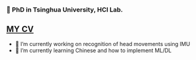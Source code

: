 ### 👋 PhD in Tsinghua University, HCI Lab.

## [MY CV](https://fedorivachev.github.io/cv/CV.pdf)

- 🔭 I’m currently working on recognition of head movements using IMU
- 🌱 I’m currently learning Chinese and how to implement ML/DL

<!--
[![My stats](https://github-readme-stats.vercel.app/api?username=FedorIvachev&count_private=true&hide=contribs,prs&theme=radical)](https://github.com/FedorIvachev)
-->

<!--
**FedorIvachev/FedorIvachev** is a ✨ _special_ ✨ repository because its `README.md` (this file) appears on your GitHub profile.

Here are some ideas to get you started:

- 🔭 I’m currently working on 
- 🌱 I’m currently learning ...
- 👯 I’m looking to collaborate on ...
- 🤔 I’m looking for help with ...
- 💬 Ask me about ...
- 📫 How to reach me: ...
- 😄 Pronouns: ...
- ⚡ Fun fact: ...
-->
